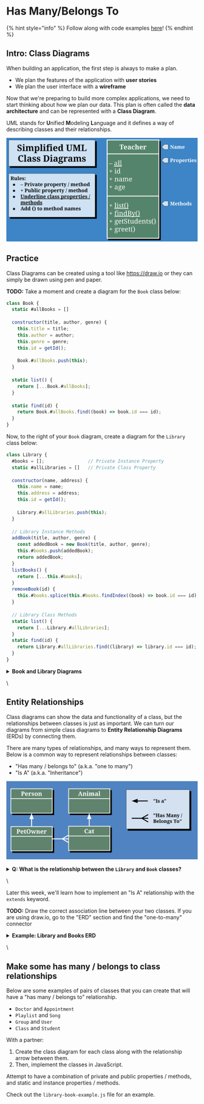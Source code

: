 # Has Many/Belongs To

{% hint style="info" %}
Follow along with code examples [here](https://github.com/The-Marcy-Lab-School/5-1-0-has-many-belongs-to-f23)!
{% endhint %}

## Intro: Class Diagrams

When building an application, the first step is always to make a plan.

* We plan the features of the application with **user stories**
* We plan the user interface with a **wireframe**

Now that we're preparing to build more complex applications, we need to start thinking about how we plan our data. This plan is often called the **data architecture** and can be represented with a **Class Diagram**.

UML stands for **U**nified **M**odeling **L**anguage and it defines a way of describing classes and their relationships.

![](img/uml-diagrams.svg)

## Practice

Class Diagrams can be created using a tool like https://draw.io or they can simply be drawn using pen and paper.

**TODO:** Take a moment and create a diagram for the `Book` class below:

```js
class Book {
  static #allBooks = []

  constructor(title, author, genre) {
    this.title = title;
    this.author = author;
    this.genre = genre;
    this.id = getId();

    Book.#allBooks.push(this);
  }

  static list() {
    return [...Book.#allBooks];
  }

  static find(id) {
    return Book.#allBooks.find((book) => book.id === id);
  }
}
```

Now, to the right of your `Book` diagram, create a diagram for the `Library` class below:

```js
class Library {
  #books = [];                // Private Instance Property
  static #allLibraries = []   // Private Class Property

  constructor(name, address) {
    this.name = name;
    this.address = address;
    this.id = getId();

    Library.#allLibraries.push(this);
  }

  // Library Instance Methods
  addBook(title, author, genre) {
    const addedBook = new Book(title, author, genre);
    this.#books.push(addedBook);
    return addedBook;
  }
  listBooks() {
    return [...this.#books];
  }
  removeBook(id) {
    this.#books.splice(this.#books.findIndex((book) => book.id === id), 1);
  }

  // Library Class Methods
  static list() {
    return [...Library.#allLibraries];
  }
  static find(id) {
    return Library.#allLibraries.find((library) => library.id === id);
  }
}
```

<details>

<summary><strong>Book and Library Diagrams</strong></summary>

In this diagram, we take it a step further and define the type of each property, method parameter, and returned value of each method. This is called the **signature** of a property/method.

<img src="img/book-libarary-class-diagram.png" alt="Alt text" data-size="original">

</details>

\


## Entity Relationships

Class diagrams can show the data and functionality of a class, but the relationships between classes is just as important. We can turn our diagrams from simple class diagrams to **Entity Relationship Diagrams** (ERDs) by connecting them.

There are many types of relationships, and many ways to represent them. Below is a common way to represent relationships between classes:

* "Has many / belongs to" (a.k.a. "one to many")
* "Is A" (a.k.a. "Inheritance")

![](img/relationships.png)

<details>

<summary><strong>Q: What is the relationship between the <code>Library</code> and <code>Book</code> classes?</strong></summary>

A library has many books. A book belongs to a Library

</details>

\


Later this week, we'll learn how to implement an "Is A" relationship with the `extends` keyword.

**TODO:** Draw the correct association line between your two classes. If you are using draw.io, go to the "ERD" section and find the "one-to-many" connector

<details>

<summary><strong>Example: Library and Books ERD</strong></summary>

<img src="img/book-library-erd.png" alt="The library and book classes are connected with a one-to-many line. A library has many books (a book belongs to a library)" data-size="original">

</details>

\


## Make some has many / belongs to class relationships

Below are some examples of pairs of classes that you can create that will have a "has many / belongs to" relationship.

* `Doctor` and `Appointment`
* `Playlist` and `Song`
* `Group` and `User`
* `Class` and `Student`

With a partner:

1. Create the class diagram for each class along with the relationship arrow between them.
2. Then, implement the classes in JavaScript.

Attempt to have a combination of private and public properties / methods, and static and instance properties / methods.

Check out the `library-book-example.js` file for an example.
